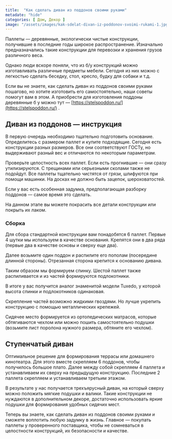 ```yaml
---
title:  "Как сделать диван из поддонов своими руками"
metadate: "hide"
categories: [ Дом, Декор ]
image: "/assets/images/kak-sdelat-divan-iz-poddonov-svoimi-rukami-1.jpg"
---
```

Паллеты — деревянные, экологически чистые конструкции, получившие в последние годы широкое распространение. Изначально предназначались такие конструкции для перевозки и хранения грузов различного веса.

Однако люди вскоре поняли, что из б/у конструкций можно изготавливать различные предметы мебели. Сегодня из них можно с легкостью сделать беседку, стол, кресло, будку для собаки и т.д.

Если вы не знаете, как сделать диван из поддонов своими руками пошагово, но хотите изготовить его самостоятельно, наши советы помогут вам в этом. А приобрести для изготовления поддоны деревянные б у можно тут — [https://stelspoddon.ru/](https://stelspoddon.ru/) .

## Диван из поддонов — инструкция

В первую очередь необходимо тщательно подготовить основание. Определитесь с размером паллет и купите подходящие. Сегодня есть конструкции разных размеров. Все они соответствуют ГОСТу, но выдерживают разный вес и отличаются по некоторым параметрам.

Проверьте целостность всех паллет. Если есть прогнившие — они сразу утилизируются. С трещинами или серьезными сколами также не подойдут. Все паллеты тщательно чистятся от грязи, шлифуются при помощи машинки. На досках не должно быть зацепок, шероховатостей.

Если у вас есть особенная задумка, предполагающая разборку поддонов — самое время это сделать.

На данном этапе вы можете покрасить все детали конструкции или покрыть их лаком.

### Сборка

Для сбора стандартной конструкции вам понадобятся 6 паллет. Первые 4 шутки мы используем в качестве основания. Крепятся они в два ряда (первые два в качестве основы и сверху еще два).

Далее возьмите один поддон и распилите его пополам (посередине длинной стороны). Отрезанная сторона крепится к основанию дивана.

Таким образом мы формируем спинку. Шестой паллет также распиливается и из частей формируются подлокотники.

В итоге у вас получится аналог знаменитой модели Tuxedo, у которой высота спинки и подлокотников одинаковая.

Скрепление частей возможно жидкими гвоздями. Но лучше укрепить конструкцию с помощью металлических крепежей.

Сидячее место формируется из ортопедических матрасов, которые обтягиваются чехлом или можно пошить самостоятельно подушки (возьмите лист поролона нужного размера, обтяните его чехлом).

## Ступенчатый диван

Оптимальное решение для формирования террасы или домашнего кинотеатра.  Для этого вместе скрепляем 6 поддонов, чтобы получилось большое плато. Далее между собой скрепляем 4 паллета и устанавливаем их сверху на предыдущую конструкцию. Последние 2 паллета скрепляем и устанавливаем третьим этажом.

В результате у нас получается трехъярусный диван, на который сверху можно положить мягкие подушки и валики. Такие конструкции не нуждаются в дополнительном декоре, достаточно использовать яркие подушки для формирования удобных сидячих мест.

Теперь вы знаете, как сделать диван из поддонов своими руками и сможете воплотить любую задумку в жизнь. Главное — покупать паллеты у проверенного поставщика, чтобы не сомневаться в целостности конструкций, их безопасности и качестве.
